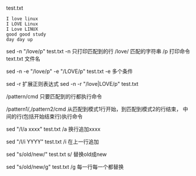 test.txt
```
I love linux
I LOVE Linux
I Love LINUX
good good study
day day up
```

sed -n "/love/p" test.txt
-n 只打印匹配到的行
/love/ 匹配的字符串
/p  打印命令
text.txt    文件名


sed -n -e "/love/p" -e "/LOVE/p" test.txt
-e 多个条件


sed -r 扩展正则表达式
sed -n -r "/love|LOVE/p" test.txt

/pattern/cmd
只要匹配到的行都执行命令

/pattern1/,/pattern2/cmd
从匹配到模式1行开始，到匹配到模式2的行结束，
中间的行(包括开始结束行)执行命令


sed "/I/a xxxx" test.txt
/a  换行追加xxxx

sed "/I/i YYYY" test.txt
/i 在上一行追加

sed "s/old/new/" test.txt
s/ 替换old成new

sed "s/old/new/g" test.txt
/g 每一行每一个都替换

